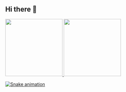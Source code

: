 ## Hi there 👋

<!--
**Caio32Pro/Caio32Pro** is a ✨ _special_ ✨ repository because its `README.md` (this file) appears on your GitHub profile.

Here are some ideas to get you started:

- 🔭 I’m currently working on ...
- 🌱 I’m currently learning ...
- 👯 I’m looking to collaborate on ...
- 🤔 I’m looking for help with ...
- 💬 Ask me about ...
- 📫 How to reach me: ...
- 😄 Pronouns: ...
- ⚡ Fun fact: ...
-->

<div>
<a href="https://github.com/Caio32Pro">
<img loading="lazy" height="180em" src="https://github-readme-stats.vercel.app/api/top-langs/?username=Caio32Pro&layout=compact&langs_count=7&theme=dracula"/>
<img loading="lazy" height="180em" src="https://github-readme-stats.vercel.app/api?username=Caio32Pro&show_icons=true&theme=dracula&include_all_commits=true&count_private=true"/>
</div>

![Snake animation](https://github.com/Caio32Pro/Caio32Pro/blob/output/github-contribution-grid-snake.svg)
